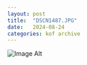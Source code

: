 ```yaml
---
layout:	post
title:	"DSCN1487.JPG"
date:	2024-08-24
categories:	kof archive
---
```


![Image Alt](https://k0f.github.io/assets/DSCN1487.JPG)
